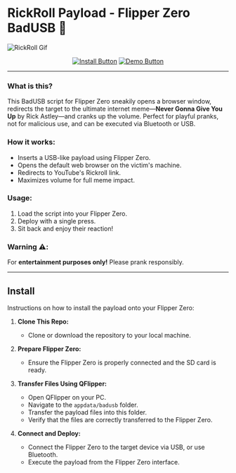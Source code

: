 # RickRoll Payload - Flipper Zero BadUSB 🎵

![RickRoll Gif](https://www.icegif.com/wp-content/uploads/2023/01/icegif-162.gif)

<div align="center">
    <a href="#install"><img src="https://img.shields.io/badge/INSTALL-blue?style=for-the-badge" alt="Install Button"></a>
    <a href="#demo"><img src="https://img.shields.io/badge/DEMO-red?style=for-the-badge" alt="Demo Button"></a>
</div>

---

### What is this?
This BadUSB script for Flipper Zero sneakily opens a browser window, redirects the target to the ultimate internet meme—**Never Gonna Give You Up** by Rick Astley—and cranks up the volume. Perfect for playful pranks, not for malicious use, and can be executed via Bluetooth or USB.

### How it works:
- Inserts a USB-like payload using Flipper Zero.
- Opens the default web browser on the victim's machine.
- Redirects to YouTube's Rickroll link.
- Maximizes volume for full meme impact.

### Usage:
1. Load the script into your Flipper Zero.
2. Deploy with a single press.
3. Sit back and enjoy their reaction!

### Warning ⚠️:
For **entertainment purposes only!** Please prank responsibly.

---

## <a name="install"></a> Install
Instructions on how to install the payload onto your Flipper Zero:

1. **Clone This Repo:**
   - Clone or download the repository to your local machine.

2. **Prepare Flipper Zero:**
   - Ensure the Flipper Zero is properly connected and the SD card is ready.

3. **Transfer Files Using QFlipper:**
   - Open QFlipper on your PC.
   - Navigate to the `appdata/badusb` folder.
   - Transfer the payload files into this folder.
   - Verify that the files are correctly transferred to the Flipper Zero.

4. **Connect and Deploy:**
   - Connect the Flipper Zero to the target device via USB, or use Bluetooth.
   - Execute the payload from the Flipper Zero interface.

